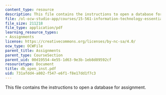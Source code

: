 ```yaml
---
content_type: resource
description: This file contains the instructions to open a database for assignment.
file: /ol-ocw-studio-app/courses/15-561-information-technology-essentials-spring-2005/731afdd4a802f547e6f1f8e17dd1f7c3_db_open_inst.pdf
file_size: 211218
file_type: application/pdf
learning_resource_types:
- Assignments
license: https://creativecommons.org/licenses/by-nc-sa/4.0/
ocw_type: OCWFile
parent_title: Assignments
parent_type: CourseSection
parent_uid: 00d19554-4e55-1d63-9e3b-1eb8d89592cf
resourcetype: Document
title: db_open_inst.pdf
uid: 731afdd4-a802-f547-e6f1-f8e17dd1f7c3
---
```

This file contains the instructions to open a database for assignment.